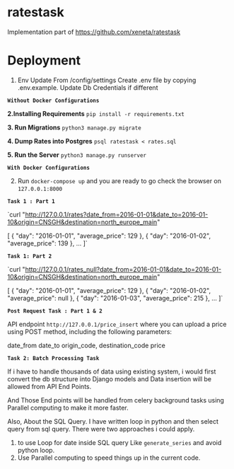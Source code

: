 # ratestask

Implementation part of https://github.com/xeneta/ratestask




# Deployment 

1. Env Update From /config/settings
Create .env file by copying .env.example. Update Db Credentials if different 
   



**`Without Docker Configurations`**

**2.Installing Requirements**
`pip install -r requirements.txt`

**3. Run Migrations**
`python3 manage.py migrate`
   
**4. Dump Rates into Postgres**
`psql ratestask < rates.sql`
   
**5. Run the Server**
`python3 manage.py runserver`


**`With Docker Configurations`**

2. Run `docker-compose up` and you are ready to go
check the browser on `127.0.0.1:8000`
   

**`Task 1 : Part 1`**

`curl "http://127.0.0.1/rates?date_from=2016-01-01&date_to=2016-01-10&origin=CNSGH&destination=north_europe_main"

[
    {
        "day": "2016-01-01",
        "average_price": 129
    },
    {
        "day": "2016-01-02",
        "average_price": 139
    },
    ...
]`


**`Task 1: Part 2`**

`curl "http://127.0.0.1/rates_null?date_from=2016-01-01&date_to=2016-01-10&origin=CNSGH&destination=north_europe_main"

[
    {
        "day": "2016-01-01",
        "average_price": 129
    },
    {
        "day": "2016-01-02",
        "average_price": null
    },
    {
        "day": "2016-01-03",
        "average_price": 215
    },
    ...
]`

**`Post Request Task : Part 1 & 2`**

 
API endpoint `http://127.0.0.1/price_insert` where you can upload a price using POST method, including the following parameters:


date_from
date_to
origin_code,
destination_code
price

**`Task 2: Batch Processing Task`**

If i have to handle thousands of data using existing system, i would first convert the db structure into Django models and Data insertion will be allowed from  API End Points.

And Those End points will be handled from celery background tasks using Parallel computing to make it more faster.

Also, About the SQL Query. I have written loop in python  and then select query from sql query. There were two approaches i could apply.
1. to use Loop for date inside SQL query Like `generate_series` and avoid python loop.
2. Use Parallel computing to speed things up in the current code.
